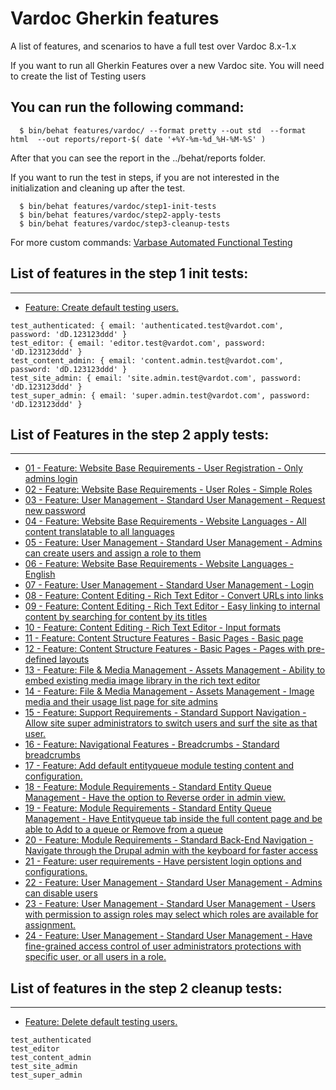 # Vardoc Gherkin features

A list of features, and scenarios to have a full test over Vardoc 8.x-1.x

If you want to run all Gherkin Features over a new Vardoc site.
You will need to create the list of Testing users

## You can run the following command:
```
  $ bin/behat features/vardoc/ --format pretty --out std  --format html  --out reports/report-$( date '+%Y-%m-%d_%H-%M-%S' )
```

After that you can see the report in the ../behat/reports folder.

If you want to run the test in steps, if you are not interested in the
initialization and cleaning up after the test.

```
  $ bin/behat features/vardoc/step1-init-tests
  $ bin/behat features/vardoc/step2-apply-tests
  $ bin/behat features/vardoc/step3-cleanup-tests
```
For more custom commands: [Varbase Automated Functional Testing](https://github.com/Vardot/vardoc/blob/8.x-1.x/tests/README.md)


## List of features in the step 1 init tests:
--------------------------------------------------------------------------------
* [Feature: Create default testing users.](https://github.com/Vardot/vardoc/blob/8.x-4.x/tests/features/vardoc/step1-init-tests/1-create-default-testing-users.feature)
```
test_authenticated: { email: 'authenticated.test@vardot.com', password: 'dD.123123ddd' }
test_editor: { email: 'editor.test@vardot.com', password: 'dD.123123ddd' }
test_content_admin: { email: 'content.admin.test@vardot.com', password: 'dD.123123ddd' }
test_site_admin: { email: 'site.admin.test@vardot.com', password: 'dD.123123ddd' }
test_super_admin: { email: 'super.admin.test@vardot.com', password: 'dD.123123ddd' }
```

## List of Features in the step 2 apply tests:
--------------------------------------------------------------------------------
* [01 - Feature: Website Base Requirements - User Registration - Only admins login](https://github.com/Vardot/vardoc/blob/8.x-4.x/tests/features/vardoc/step2-apply-tests/01-website-base-requirements_user-registration_only-admins-login_v4-0.feature)
* [02 - Feature: Website Base Requirements - User Roles - Simple Roles](https://github.com/Vardot/vardoc/blob/8.x-4.x/tests/features/vardoc/step2-apply-tests/02-website-base-requirements_user-roles_simple-roles_v4-0.feature)
* [03 - Feature: User Management - Standard User Management - Request new password](https://github.com/Vardot/vardoc/blob/8.x-4.x/tests/features/vardoc/step2-apply-tests/03-user-management_standard-user-managment_request-new-password_v4-0.feature)
* [04 - Feature: Website Base Requirements - Website Languages - All content translatable to all languages](https://github.com/Vardot/vardoc/blob/8.x-4.x/tests/features/vardoc/step2-apply-tests/04-website-base-requirements_website-languages_all-content-translatable-to-all-languages_v4-0.feature)
* [05 - Feature: User Management - Standard User Management - Admins can create users and assign a role to them](https://github.com/Vardot/vardoc/blob/8.x-4.x/tests/features/vardoc/step2-apply-tests/05-user-management_standard-user-management_admins-can-create-users-and-assign-role-them_v4-0.feature)
* [06 - Feature: Website Base Requirements - Website Languages - English](https://github.com/Vardot/vardoc/blob/8.x-4.x/tests/features/vardoc/step2-apply-tests/06-website-base-requirements_website-languages_english_v4-0.feature)
* [07 - Feature: User Management - Standard User Management - Login](https://github.com/Vardot/vardoc/blob/8.x-4.x/tests/features/vardoc/step2-apply-tests/07-user-management_standard-user-managment_login_v4-0.feature)
* [08 - Feature: Content Editing - Rich Text Editor - Convert URLs into links](https://github.com/Vardot/vardoc/blob/8.x-4.x/tests/features/vardoc/step2-apply-tests/08-content-editing_rich-text-editor_convert-urls-links_v4-0.feature)
* [09 - Feature: Content Editing - Rich Text Editor - Easy linking to internal content by searching for content by its titles](https://github.com/Vardot/vardoc/blob/8.x-4.x/tests/features/vardoc/step2-apply-tests/09-content-editing_rich-text-editor_easy-linking-internal-content-searching-content-by-its-titles-v4-0.feature)
* [10 - Feature: Content Editing - Rich Text Editor - Input formats](https://github.com/Vardot/vardoc/blob/8.x-4.x/tests/features/vardoc/step2-apply-tests/10-content-editing_rich-text-editor_input-formats-v4-0.feature)
* [11 - Feature: Content Structure Features - Basic Pages - Basic page](https://github.com/Vardot/vardoc/blob/8.x-4.x/tests/features/vardoc/step2-apply-tests/11-content-structure-features_basic-pages_basic-page_v4-0.feature)
* [12 - Feature: Content Structure Features - Basic Pages - Pages with pre-defined layouts](https://github.com/Vardot/vardoc/blob/8.x-4.x/tests/features/vardoc/step2-apply-tests/12-content-structure-features_basic-pages_pages-with-pre-defined-layouts_v4-0.feature)
* [13 - Feature: File & Media Management - Assets Management - Ability to embed existing media image library in the rich text editor](https://github.com/Vardot/vardoc/blob/8.x-4.x/tests/features/vardoc/step2-apply-tests/13-file-and-media-management_assets-management_ability-to-embed-existing-media-image-library-in-the-rich-text-editor_v4-0.feature)
* [14 - Feature: File & Media Management - Assets Management - Image media and their usage list page for site admins](https://github.com/Vardot/vardoc/blob/8.x-4.x/tests/features/vardoc/step2-apply-tests/14-file-and-media-management_assets-management_image-media-and-their-usage-list-page-for-admins_v4-0.feature)
* [15 - Feature: Support Requirements - Standard Support Navigation - Allow site super administrators to switch users and surf the site as that user.](https://github.com/Vardot/vardoc/blob/8.x-4.x/tests/features/vardoc/step2-apply-tests/15-masquerade-allows-site-administrators-to-switch-users-and-surf-the-site-as-that-user.feature)
* [16 - Feature: Navigational Features - Breadcrumbs - Standard breadcrumbs](https://github.com/Vardot/vardoc/blob/8.x-4.x/tests/features/vardoc/step2-apply-tests/16-navigational-features_breadcrumbs_standard-breadcrumbs_v4-0.feature)
* [17 - Feature: Add default entityqueue module testing content and configuration.](https://github.com/Vardot/vardoc/blob/8.x-4.x/tests/features/vardoc/step2-apply-tests/17-add-default-entityqueue-testing-content-and-config.feature)
* [18 - Feature: Module Requirements - Standard Entity Queue Management - Have the option to Reverse order in admin view.](https://github.com/Vardot/vardoc/blob/8.x-4.x/tests/features/vardoc/step2-apply-tests/18-entityqueue-reverse-order-in-admin-view.feature)
* [19 - Feature: Module Requirements - Standard Entity Queue Management - Have Entityqueue tab inside the full content page and be able to Add to a queue or Remove from a queue](https://github.com/Vardot/vardoc/blob/8.x-4.x/tests/features/vardoc/step2-apply-tests/19-entityqueue-tab-for-content-types.feature)
* [20 - Feature: Module Requirements - Standard Back-End Navigation - Navigate through the Drupal admin with the keyboard for faster access](https://github.com/Vardot/vardoc/blob/8.x-4.x/tests/features/vardoc/step2-apply-tests/20-coffee-standard-back-end-navigation-navigate-through-drupal-admin-keyboard.feature)
* [21 - Feature: user requirements - Have persistent login options and configurations.](https://github.com/Vardot/vardoc/blob/8.x-4.x/tests/features/vardoc/step2-apply-tests/21-persistent-login-testing.feature)
* [22 - Feature: User Management - Standard User Management - Admins can disable users](https://github.com/Vardot/vardoc/blob/8.x-4.x/tests/features/vardoc/step2-apply-tests/22-user-management_standard-user-managment_admins-can-disable-users_v4-0.feature)
* [23 - Feature: User Management - Standard User Management - Users with permission to assign roles may select which roles are available for assignment.](https://github.com/Vardot/vardoc/blob/8.x-4.x/tests/features/vardoc/step2-apply-tests/23-roleassign-testing.feature)
* [24 - Feature: User Management - Standard User Management - Have fine-grained access control of user administrators protections with specific user, or all users in a role.](https://github.com/Vardot/vardoc/blob/8.x-4.x/tests/features/vardoc/step2-apply-tests/24-userprotect-testing.feature)

## List of features in the step 2 cleanup tests:
--------------------------------------------------------------------------------
* [Feature: Delete default testing users.](https://github.com/Vardot/vardoc/blob/8.x-4.x/tests/features/vardoc/step3-cleanup-tests/1-delete-default-testing-users.feature)
```
test_authenticated
test_editor
test_content_admin
test_site_admin
test_super_admin
```